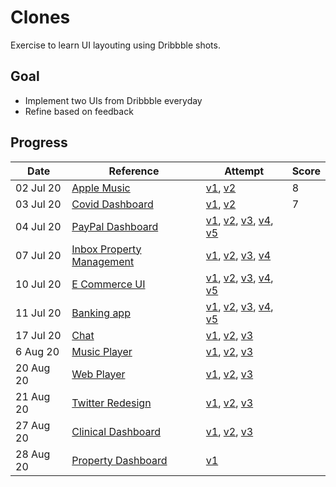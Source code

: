 # Clones

Exercise to learn UI layouting using Dribbble shots.

## Goal

- Implement two UIs from Dribbble everyday
- Refine based on feedback

## Progress

| Date      | Reference                         | Attempt                                                              | Score |
| --------- | --------------------------------- | -------------------------------------------------------------------- | ----- |
| 02 Jul 20 | [Apple Music][1-d]                | [v1][1-i-v1], [v2][1-i-v2]                                           | 8     |
| 03 Jul 20 | [Covid Dashboard][2-d]            | [v1][2-i-v1], [v2][2-i-v2]                                           | 7     |
| 04 Jul 20 | [PayPal Dashboard][3-d]           | [v1][3-i-v1], [v2][3-i-v2], [v3][3-i-v3], [v4][3-i-v4], [v5][3-i-v5] |       |
| 07 Jul 20 | [Inbox Property Management ][4-d] | [v1][4-i-v1], [v2][4-i-v2], [v3][4-i-v3], [v4][4-i-v4]               |       |
| 10 Jul 20 | [E Commerce UI ][5-d]             | [v1][5-i-v1], [v2][5-i-v2], [v3][5-i-v3], [v4][5-i-v4], [v5][5-i-v5] |       |
| 11 Jul 20 | [Banking app][6-d]                | [v1][6-i-v1], [v2][6-i-v2], [v3][6-i-v3], [v4][6-i-v4], [v5][6-i-v5] |       |
| 17 Jul 20 | [Chat][7-d]                       | [v1][7-i-v1], [v2][7-i-v2], [v3][7-i-v3]                             |       |
| 6 Aug 20  | [Music Player][8-d]               | [v1][8-i-v1], [v2][8-i-v2], [v3][8-i-v3]                             |       |
| 20 Aug 20 | [Web Player][9-d]                 | [v1][9-i-v1], [v2][9-i-v2], [v3][9-i-v3]                             |       |
| 21 Aug 20 | [Twitter Redesign][10-d]          | [v1][10-i-v1], [v2][10-i-v2], [v3][10-i-v3]                          |       |
| 27 Aug 20 | [Clinical Dashboard][11-d]        | [v1][11-i-v1], [v2][11-i-v2], [v3][11-i-v3]                          |       |
| 28 Aug 20 | [Property Dashboard][12-d]        | [v1][12-i-v1]                                                        |       |

[1-d]: https://dribbble.com/shots/12389560-Apple-Music-Light-Theme
[1-i-v1]: http://applemusicclone.surge.sh/
[1-i-v2]: http://applemusicclone-v2.surge.sh/
[2-d]: https://dribbble.com/shots/12335745-COVID-Information-Dashboard/attachments/3951285?mode=media
[2-i-v1]: http://covid-v1.surge.sh/
[2-i-v2]: http://covid-v2-1.surge.sh
[3-d]: https://dribbble.com/shots/11465830/attachments/3082676?mode=media
[3-i-v1]: http://pay-pal-v-0-1.surge.sh
[3-i-v2]: http://paypal-v2.surge.sh
[3-i-v3]: http://paypal-v3.surge.sh/
[3-i-v4]: http://paypal-v4.surge.sh
[3-i-v5]: http://paypal-v5.surge.sh/
[4-d]: https://dribbble.com/shots/9706707/attachments/1736115?mode=media
[4-i-v1]: http://inbox-v1.surge.sh/
[4-i-v2]: http://inbox-v2.surge.sh/
[4-i-v3]: http://inbox-v3.surge.sh
[4-i-v4]: http://inbox-v4-1.surge.sh
[5-d]: https://dribbble.com/shots/12427377-eCommerce-app-UI-Components
[5-i-v1]: http://ecommerce-v1.surge.sh/
[5-i-v2]: http://ecommerce-v2.surge.sh/
[5-i-v3]: http://ecommerce-v3-correction.surge.sh/
[5-i-v4]: http://ecommerce-v4.surge.sh/
[5-i-v5]: http://ecommerce-v5-correction.surge.sh/
[6-d]: https://dribbble.com/shots/13071637-Online-Banking-Web-app
[6-i-v1]: http://banking-app-v1.surge.sh/
[6-i-v2]: http://banking-app-v2.surge.sh/
[6-i-v3]: http://banking-app-v3.surge.sh/
[6-i-v4]: http://banking-app-v4.surge.sh/
[6-i-v5]: http://banking-app-v6-correction.surge.sh/
[7-d]: https://dribbble.com/shots/4797890--Chat-Property-dashboard
[7-i-v1]: http://chat-clone-v1.surge.sh/
[7-i-v2]: http://chat-clone-v2.surge.sh/
[7-i-v3]: http://chat-clone-v3.surge.sh/
[8-d]: https://dribbble.com/shots/9517002--Light-Mode-Simple-Music-Player/attachments/1542953?mode=media
[8-i-v1]: http://music-player-v1.surge.sh/
[8-i-v2]: http://music-player-v2-1.surge.sh
[8-i-v3]: http://music-player-v3.surge.sh/
[9-d]: https://dribbble.com/shots/7115996-Music-Player-Web-App-UI/attachments/118748?mode=media
[9-i-v1]: http://web-player-v1.surge.sh/
[9-i-v2]: http://web-player-v2.surge.sh/
[9-i-v3]: http://web-player-v3.surge.sh/
[10-d]: https://dribbble.com/shots/9354004-Twitter-Redesign/attachments/1382740?mode=media
[10-i-v1]: http://twitter-v1.surge.sh/
[10-i-v2]: http://twitter-v2.surge.sh/
[10-i-V3]: http://twitter-v3-2.surge.sh/
[11-d]: https://dribbble.com/shots/11458355-Clinical-Dashboard-Manage-Appointments-Dark-Mode/attachments/3074909?mode=media
[11-i-v1]: http://clinical-dashboard-v1.surge.sh/
[11-i-v2]: http://clinical-dashboard-v2.surge.sh/
[11-i-v3]: http://clinical-dashboard-v3.surge.sh/
[12-d]: https://dribbble.com/shots/12856957/attachments/4456440?mode=media
[12-i-v1]: http://property-dashboard-v1.surge.sh/
